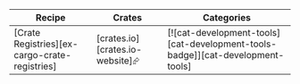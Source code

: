 | Recipe | Crates | Categories |
|--------|--------|------------|
| [Crate Registries][ex-cargo-crate-registries] | [crates.io][crates.io-website]⮳ | [![cat-development-tools][cat-development-tools-badge]][cat-development-tools] |

<div class="hidden">
</div>
